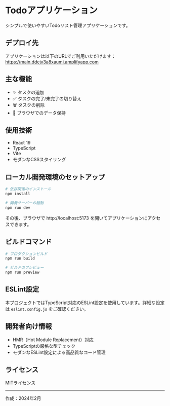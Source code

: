# Todoアプリケーション

シンプルで使いやすいTodoリスト管理アプリケーションです。

## デプロイ先

アプリケーションは以下のURLでご利用いただけます：
https://main.ddejv3a8xaumi.amplifyapp.com

## 主な機能

- ✨ タスクの追加
- ✅ タスクの完了/未完了の切り替え
- 🗑️ タスクの削除
- 💾 ブラウザでのデータ保持

## 使用技術

- React 19
- TypeScript
- Vite
- モダンなCSSスタイリング

## ローカル開発環境のセットアップ

```bash
# 依存関係のインストール
npm install

# 開発サーバーの起動
npm run dev
```

その後、ブラウザで http://localhost:5173 を開いてアプリケーションにアクセスできます。

## ビルドコマンド

```bash
# プロダクションビルド
npm run build

# ビルドのプレビュー
npm run preview
```

## ESLint設定

本プロジェクトではTypeScript対応のESLint設定を使用しています。詳細な設定は `eslint.config.js` をご確認ください。

## 開発者向け情報

- HMR（Hot Module Replacement）対応
- TypeScriptの厳格な型チェック
- モダンなESLint設定による高品質なコード管理

## ライセンス

MITライセンス

---

作成：2024年2月
